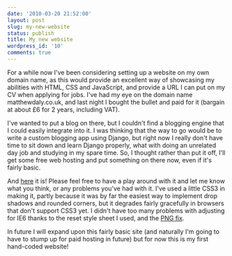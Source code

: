 ```yaml
---
date: '2010-03-20 21:52:00'
layout: post
slug: my-new-website
status: publish
title: My new website
wordpress_id: '10'
comments: true
---
```


For a while now I've been considering setting up a website on my own domain name, as this would provide an excellent way of showcasing my abilities with HTML, CSS and JavaScript, and provide a URL I can put on my CV when applying for jobs. I've had my eye on the domain name matthewdaly.co.uk, and last night I bought the bullet and paid for it (bargain at about £6 for 2 years, including VAT).

I've wanted to put a blog on there, but I couldn't find a blogging engine that I could easily integrate into it. I was thinking that the way to go would be to write a custom blogging app using Django, but right now I really don't have time to sit down and learn Django properly, what with doing an unrelated day job and studying in my spare time. So, I thought rather than put it off, I'll get some free web hosting and put something on there now, even if it's fairly basic.

And [here](http://matthewdaly.co.uk) it is! Please feel free to have a play around with it and let me know what you think, or any problems you've had with it. I've used a little CSS3 in making it, partly because it was by far the easiest way to implement drop shadows and rounded corners, but it degrades fairly gracefully in browsers that don't support CSS3 yet. I didn't have too many problems with adjusting for IE6 thanks to the reset style sheet I used, and the [PNG fix](http://www.twinhelix.com/css/iepngfix/).

In future I will expand upon this fairly basic site (and naturally I'm going to have to stump up for paid hosting in future) but for now this is my first hand-coded website!
